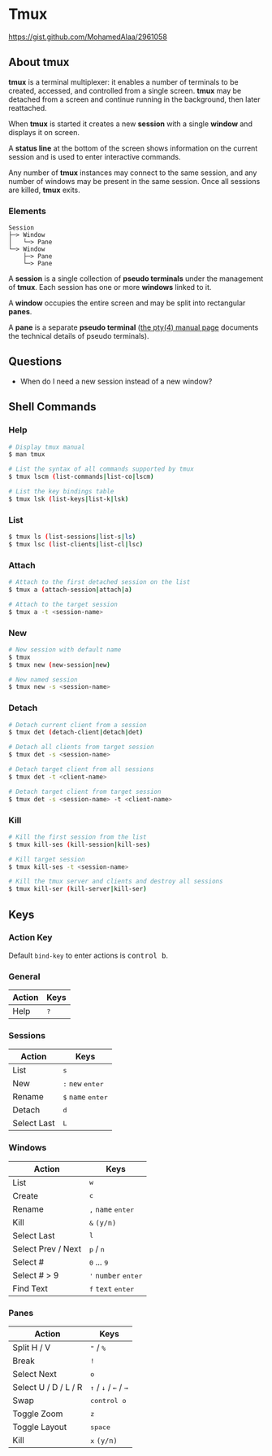 # Tmux

https://gist.github.com/MohamedAlaa/2961058

## About tmux
**tmux** is a terminal multiplexer: it enables a number of terminals to be created, accessed, and controlled from a single screen. **tmux** may be detached from a screen and continue running in the background, then later reattached.

When **tmux** is started it creates a new **session** with a single **window** and displays it on screen.

A **status line** at the bottom of the screen shows information on the current session and is used to enter interactive commands.

Any number of **tmux** instances may connect to the same session, and any number of windows may be present in the same session. Once all sessions are killed, **tmux** exits.

### Elements

```
Session  
├─> Window  
│   └─> Pane  
└─> Window  
    ├─> Pane  
    └─> Pane
```

A **session** is a single collection of **pseudo terminals** under the management of **tmux**. Each session has one or more **windows** linked to it.

A **window** occupies the entire screen and may be split into rectangular **panes**.

A **pane** is a separate **pseudo terminal** ([the pty(4) manual page](https://man.openbsd.org/pty.4) documents the technical details of pseudo terminals).

## Questions

- When do I need a new session instead of a new window?

## Shell Commands

### Help

```bash
# Display tmux manual
$ man tmux

# List the syntax of all commands supported by tmux
$ tmux lscm (list-commands|list-co|lscm)

# List the key bindings table
$ tmux lsk (list-keys|list-k|lsk)
```

### List

```bash
$ tmux ls (list-sessions|list-s|ls)
$ tmux lsc (list-clients|list-cl|lsc)
```

### Attach

```sh
# Attach to the first detached session on the list
$ tmux a (attach-session|attach|a)

# Attach to the target session
$ tmux a -t <session-name>
```

### New

```bash
# New session with default name
$ tmux
$ tmux new (new-session|new)

# New named session
$ tmux new -s <session-name>
```

### Detach

```bash
# Detach current client from a session
$ tmux det (detach-client|detach|det)

# Detach all clients from target session
$ tmux det -s <session-name>

# Detach target client from all sessions
$ tmux det -t <client-name>

# Detach target client from target session
$ tmux det -s <session-name> -t <client-name>
```

### Kill

```bash
# Kill the first session from the list
$ tmux kill-ses (kill-session|kill-ses)

# Kill target session
$ tmux kill-ses -t <session-name>

# Kill the tmux server and clients and destroy all sessions
$ tmux kill-ser (kill-server|kill-ser)
```

## Keys

### Action Key

Default `bind-key` to enter actions is <kbd>control b</kbd>.

### General

Action | Keys
--- | ---
Help | <kbd>?</kbd>

### Sessions

Action | Keys
--- | ---
List | <kbd>s</kbd>
New | <kbd>:</kbd> `new` <kbd>enter</kbd>
Rename | <kbd>$</kbd> `name` <kbd>enter</kbd>
Detach | <kbd>d</kbd>
Select Last | <kbd>L</kbd>

### Windows

Action | Keys
--- | ---
List | <kbd>w</kbd>
Create | <kbd>c</kbd>
Rename | <kbd>,</kbd> `name` <kbd>enter</kbd>
Kill | <kbd>&</kbd> `(y/n)`
Select Last | <kbd>l</kbd>
Select Prev / Next | <kbd>p</kbd> / <kbd>n</kbd>
Select # | <kbd>0</kbd> ... <kbd>9</kbd>
Select # > 9 | <kbd>'</kbd> `number` <kbd>enter</kbd>
Find Text | <kbd>f</kbd> `text` <kbd>enter</kbd>

### Panes

Action | Keys
--- | ---
Split H / V  | <kbd>"</kbd> / <kbd>%</kbd>
Break  | <kbd>!</kbd>
Select Next | <kbd>o</kbd>
Select U / D / L / R | <kbd>↑</kbd> / <kbd>↓</kbd> / <kbd>←</kbd> / <kbd>→</kbd>
Swap | <kbd>control o</kbd>
Toggle Zoom | <kbd>z</kbd>
Toggle Layout | <kbd>space</kbd>
Kill | <kbd>x</kbd> `(y/n)`
